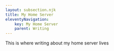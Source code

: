 ```yaml
---
layout: subsection.njk
title: My Home Server
eleventyNavigation:
    key: My Home Server
    parent: Writing
---
```


This is where writing about my home server lives
